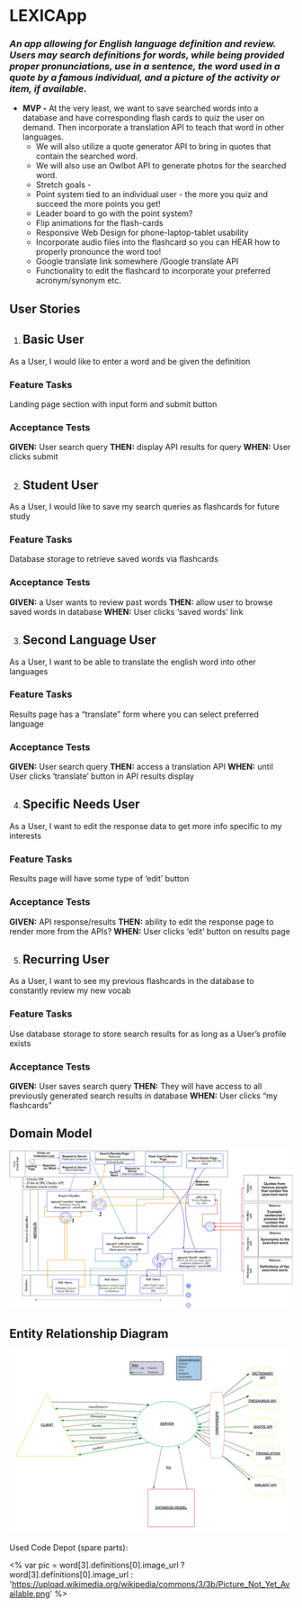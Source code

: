 # LEXICApp

### *An app allowing for English language definition and review. Users may search definitions for words, while being provided proper pronunciations, use in a sentence, the word used in a quote by a famous individual, and a picture of the activity or item, if available.*

+ **MVP -** At the very least, we want to save searched words into a database and have corresponding flash cards to quiz the user on demand. 
Then incorporate a translation API to teach that word in other languages. 
  + We will also utilize a quote generator API to bring in quotes that contain the searched word. 
  + We will also use an Owlbot API to generate photos for the searched word.
  + Stretch goals - 
  + Point system tied to an individual user - the more you quiz and succeed the more points you get! 
  + Leader board to go with the point system?
  + Flip animations for the flash-cards
  + Responsive Web Design for phone-laptop-tablet usability 
  + Incorporate audio files into the flashcard so you can HEAR how to properly pronounce the word too!
  + Google translate link somewhere /Google translate API 
  + Functionality to edit the flashcard to incorporate your preferred acronym/synonym etc.

## **User Stories**

1. ## Basic User
As a User, I would like to enter a word and be given the definition

### Feature Tasks
Landing page section with input form and submit button

### Acceptance Tests
**GIVEN:** User search query 
**THEN:** display API results for query
**WHEN:** User clicks submit


2. ## Student User
As a User, I would like to save my search queries as flashcards for future study

### Feature Tasks
Database storage to retrieve saved words via flashcards

### Acceptance Tests
**GIVEN:** a User wants to review past words
**THEN:** allow user to browse saved words in database
**WHEN:** User clicks ‘saved words’  link


3. ## Second Language User
As a User, I want to be able to translate the english word into other languages 

### Feature Tasks
Results page has a “translate” form where you can select preferred language

### Acceptance Tests
**GIVEN:** User search query
**THEN:**  access a translation API 
**WHEN:** until User clicks ‘translate’ button in API results display


4. ## Specific Needs User
As a User, I want to edit the response data to get more info specific to my interests

### Feature Tasks
Results page will have some type of ‘edit’ button

### Acceptance Tests
**GIVEN:** API response/results
**THEN:**  ability to edit the response page to render more from the APIs?
**WHEN:** User clicks ‘edit’ button on results page


5. ## Recurring User
As a User, I want to see my previous flashcards in the database to constantly review my new vocab

### Feature Tasks
Use database storage to store search results for as long as a User’s profile exists

### Acceptance Tests
**GIVEN:** User saves search query
**THEN:**  They will have access to all previously generated search results in database
**WHEN:** User clicks “my flashcards”



## **Domain Model**


![Image](images/teamMAKH-Domain-Model.png)



## **Entity Relationship Diagram**


![Image](images/ERDLexicApp.png)


  Used Code Depot (spare parts):

  <% var pic = word[3].definitions[0].image_url ? word[3].definitions[0].image_url : 'https://upload.wikimedia.org/wikipedia/commons/3/3b/Picture_Not_Yet_Available.png' %>

    